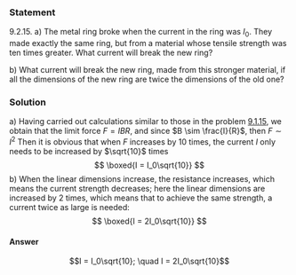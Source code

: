 ###  Statement 

$9.2.15.$ a) The metal ring broke when the current in the ring was $I_0$. They made exactly the same ring, but from a material whose tensile strength was ten times greater. What current will break the new ring? 

b) What current will break the new ring, made from this stronger material, if all the dimensions of the new ring are twice the dimensions of the old one? 

### Solution

a) Having carried out calculations similar to those in the problem [9.1.15](../9.1.15), we obtain that the limit force $F = IBR$, and since $B \sim \frac{I}{R}$, then $F \sim I^2$ Then it is obvious that when $F$ increases by 10 times, the current $I$ only needs to be increased by $\sqrt{10}$ times $$ \boxed{I = I_0\sqrt{10}} $$ b) When the linear dimensions increase, the resistance increases, which means the current strength decreases; here the linear dimensions are increased by 2 times, which means that to achieve the same strength, a current twice as large is needed: $$ \boxed{I = 2I_0\sqrt{10}} $$ 

#### Answer

$$I = I_0\sqrt{10}; \quad I = 2I_0\sqrt{10}$$ 
